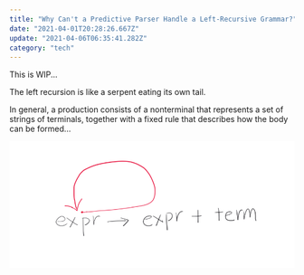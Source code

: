 ```yaml
---
title: "Why Can't a Predictive Parser Handle a Left-Recursive Grammar?"
date: "2021-04-01T20:28:26.667Z"
update: "2021-04-06T06:35:41.282Z"
category: "tech"
---
```


This is WIP...

The left recursion is like a serpent eating its own tail.

In general, a production consists of a nonterminal that represents a set of strings of terminals, together with a fixed
rule that describes how the body can be formed...

![left-recursion](./left-recursion.png)
